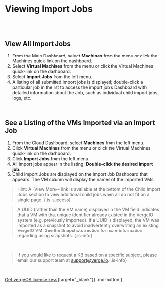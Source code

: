 

# Viewing Import Jobs

<br>
<br>

## View All Import Jobs

1.  From the Main Dashboard, select **Machines** from the menu or click the Machines quick-link on the dashboard.
2.  Select **Virtual Machines** from the menu or click the Virtual Machines quick-link on the dashboard.
3.  Select **Import Jobs** from the left menu.
4.  A listing of all submitted import jobs is displayed; double-click a particular job in the list to access the import job's Dashboard with detailed information about the Job, such as individual child import jobs, logs, etc.

<br>

## See a Listing of the VMs Imported via an Import Job

1.  From the Cloud Dashboard, select **Machines** from the left menu.
2.  Click **Virtual Machines** from the menu or click the Virtual Machines quick-link on the dashboard.
3.  Click **Import Jobs** from the left menu.
4.  All import jobs appear in the listing; **Double-click the desired import job**.
5.  Child import Jobs are displayed on the Import Job Dashboard that appears. The VM column will display the names of the imported VMs.  
> Hint: A -View More-- link is available at the bottom of the Child Import Jobs section to view additional child jobs when all do not fit on a single page. {.is-success}

> A UUID (rather than the VM name) displayed in the VM field indicates that a VM with that unique identifier already existed in the VergeIO system (e.g. previously imported). If a UUID is displayed, the VM was imported as a snapshot to avoid inadvertently overwriting an existing VergeIO VM. See the Snapshots section for more information regarding using snapshots. {.is-info}

<br>   

   > If you would like to request a KB based on a specific subject, please email our support team at <a href="mailto:support@verge.io?subject=KB Request" target="_blank" rel="noopener noreferrer">support@verge.io.</a>{.is-info}



<br>

[Get vergeOS license keys](https://www.verge.io/test-drive){target="_blank"}{ .md-button }